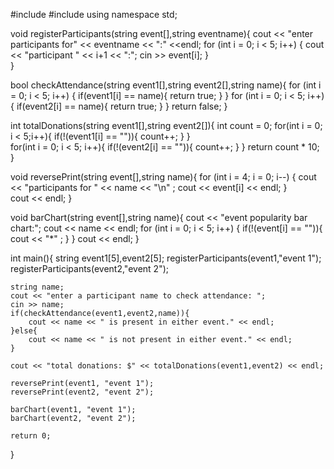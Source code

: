 #include <iostream>
#include <string>
using namespace std;

void registerParticipants(string event[],string eventname){
    cout << "enter participants for" << eventname << ":" <<endl;
    for (int i = 0; i < 5; i++)
    {
        cout << "participant " << i+1 << ":";
        cin >> event[i];
    }  
}

bool checkAttendance(string event1[],string event2[],string name){
    for (int i = 0; i < 5; i++)
    {
        if(event1[i] == name){
            return true;
        }
    }
    for (int i = 0; i < 5; i++)
    {
        if(event2[i] == name){
            return true;
        }
    }
    return false;
}

int totalDonations(string event1[],string event2[]){
    int count = 0;
    for(int i = 0; i < 5;i++){
        if(!(event1[i] == "")){
            count++;
        }
    }   
    for(int i = 0; i < 5; i++){
        if(!(event2[i] == "")){
            count++;
        }
    }
    return count * 10;
}

void reversePrint(string event[],string name){
    for (int i = 4; i = 0; i--)
    {
        cout << "participants for " << name << "\n" ;
        cout << event[i] << endl;
    }   
    cout << endl;
}

void barChart(string event[],string name){
    cout << "event popularity bar chart:";
    cout  << name << endl;
    for (int i = 0; i < 5; i++)
    {
        if(!(event[i] == "")){
            cout << "*" ;
        }
    }
    cout << endl;
}

int main(){
    string event1[5],event2[5];
    registerParticipants(event1,"event 1");
    registerParticipants(event2,"event 2");

    string name;
    cout << "enter a participant name to check attendance: ";
    cin >> name;
    if(checkAttendance(event1,event2,name)){
        cout << name << " is present in either event." << endl;
    }else{
        cout << name << " is not present in either event." << endl;
    }

    cout << "total donations: $" << totalDonations(event1,event2) << endl;

    reversePrint(event1, "event 1");
    reversePrint(event2, "event 2");

    barChart(event1, "event 1");
    barChart(event2, "event 2");

    return 0;
}
